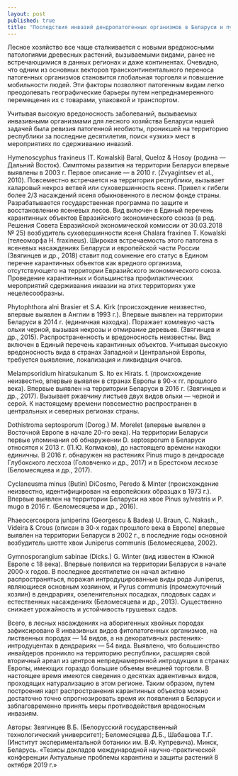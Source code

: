 ```yaml
---
layout: post
published: true
title: "Последствия инвазий дендропатогенных организмов в Беларуси и пути их ограничения"
---
```


Лесное хозяйство все чаще сталкивается с новыми вредоносными патологиями древесных растений, вызываемыми видами, ранее не встречающимися в данных регионах и даже континентах. Очевидно, что одним из основных векторов трансконтинентального переноса патогенных организмов становится глобальная торговля и повышение мобильности людей. Эти факторы позволяют патогенным видам легко преодолевать географические барьеры путем непреднамеренного перемещения их с товарами, упаковкой и транспортом.

Учитывая высокую вредоносность заболеваний, вызываемых инвазивными организмами для лесного хозяйства Беларуси нашей задачей была ревизия патогенной необиоты, проникшей на территорию республики за последние десятилетия, поиск «узких» мест в мероприятиях по сдерживанию инвазий.

Hymenoscyphus fraxineus (T. Kowalski) Baral, Queloz & Hosoy (родина —  Дальний Восток). Симптомы развития на территории Беларуси впервые выявлены в 2003 г. Первое описание — в 2010 г. (Zvyagintsev et al., 2010). Повсеместно встречается на территории республики, вызывает халаровый некроз ветвей или суховершинность ясеня. Привел к гибели более 2/3 насаждений ясеня обыкновенного в лесном фонде страны. Разрабатывается государственная программа по защите и восстановлению ясеневых лесов. Вид включен в Единый перечень карантинных объектов Евразийского экономического союза (в ред. Решения Совета Евразийской экономической комиссии от 30.03.2018 № 25) возбудитель суховершинности ясеня Chalara fraxinea Т. Kowalski (телеоморфа Н. fraxineus). Широкая встречаемость этого патогена в ясеневых насаждениях Беларуси и европейской части России (Звягинцев и др., 2018) ставит под сомнение его статус в Едином перечне карантинных объектов как вредного организма, отсутствующего на территории Евразийского экономического союза. Проведение карантинных и большинства профилактических мероприятий сдерживания инвазии на этих территориях уже нецелесообразны.

Phytophthora alni Brasier et S.A. Kirk (происхождение неизвестно, впервые выявлен в Англии в 1993 г.). Впервые выявлен на территории Беларуси в 2014 г. (единичная находка). Поражает комлевую часть ольхи черной, вызывая некрозы и отмирание деревьев. (Звягинцев и др., 2015). Распространенность и вредоносность неизвестны. Вид включен в Единый перечень карантинных объектов. Учитывая высокую вредоносность вида в странах Западной и Центральной Европы, требуется выявление, локализация и ликвидация очагов.

Melampsoridium hiratsukanum S. Ito ex Hirats. f. (происхождение неизвестно, впервые выявлен в странах Европы в 90-х гг. прошлого века). Впервые выявлен на территории Беларуси в 2016 г. (Звягинцев и др., 2017). Вызывает ржавчину листьев двух видов ольхи — черной и серой. К настоящему времени повсеместно распространен в центральных и северных регионах страны.

Dothistroma septosporum (Dorog.) М. Morelet (впервые выявлен в Восточной Европе в начале 20-го века). На территории Беларуси первые упоминания об обнаружении D. septosporum в Беларуси относятся к 2013 г. (П.Ю. Колмаков), до настоящего времени находки единичны. В 2016 г. обнаружен на растениях Pinus mugo в дендросаде Глубокского лесхоза (Головченко и др., 2017) и в Брестском лесхозе (Беломесяцева и др., 2017).

Cyclaneusma minus (Butin) DiCosmo, Peredo & Minter (происхождение неизвестно, идентифицирован на европейских образцах в 1973 г.). Впервые выявлен на территории Беларуси на хвое Pinus sylvestris и P. mugo в 2016 г. (Беломесяцева и др., 2016).

Phaeocercospora juniperina (Georgescu & Badea) U. Braun, C. Nakash., Videira & Crous (описан в 30-х годах прошлого века в Европе) впервые выявлен на территории Беларуси в 2002 г., в последние годы основной возбудитель шютте хвои Juniperus communis (Беломесяцева, 2002).

Gymnosporangium sabinae (Dicks.) G. Winter (вид известен в Южной Европе с 18 века). Впервые появился на территории Беларуси в начале 2000-х годов. В последнее десятилетие он начал активно распространяться, поражая интродуцированные виды рода Juniperus, являющиеся основным хозяином, и Pyrus communis (промежуточный хозяин) в дендрариях, озеленительных посадках, плодовых садах и естественных насаждениях (Беломесяцева и др., 2013). Существенно снижает урожайность и устойчивость грушевых садов.

Всего, в лесных насаждениях на аборигенных хвойных породах зафиксировано 8 инвазивных видов фитопатогенных организмов, на лиственных породах — 14 видов, а на декоративных растениях-интродуцентах в дендрариях — 54 вида. Выявлено, что большинство инвайдеров проникло на территорию республики, расширяя свой вторичный ареал из центров непреднамеренной интродукции в странах Европы, имеющих гораздо большие объемы внешней торговли. В настоящее время имеются сведения о десятках адвентивных видов, проходящих натурализацию в этом регионе. Таким образом, путем построения карт распространения карантинных объектов можно достаточно точно спрогнозировать время их появления в Беларуси и заблаговременно принять меры противодействия вредоносным инвазиям.

Авторы: Звягинцев В.Б. (Белорусский государственный технологический университет); Беломесяцева Д.Б., Шабашова Т.Г. (Институт экспериментальной ботаники им. В.Ф. Купревича). Минск, Беларусь.
«Тезисы докладов  международной научно-практической конференции Актуальные проблемы  карантина и защиты растений 8 октября 2019 г.»
